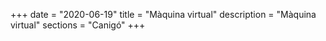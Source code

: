 +++
date        = "2020-06-19"
title       = "Màquina virtual"
description = "Màquina virtual"
sections    = "Canigó"
+++